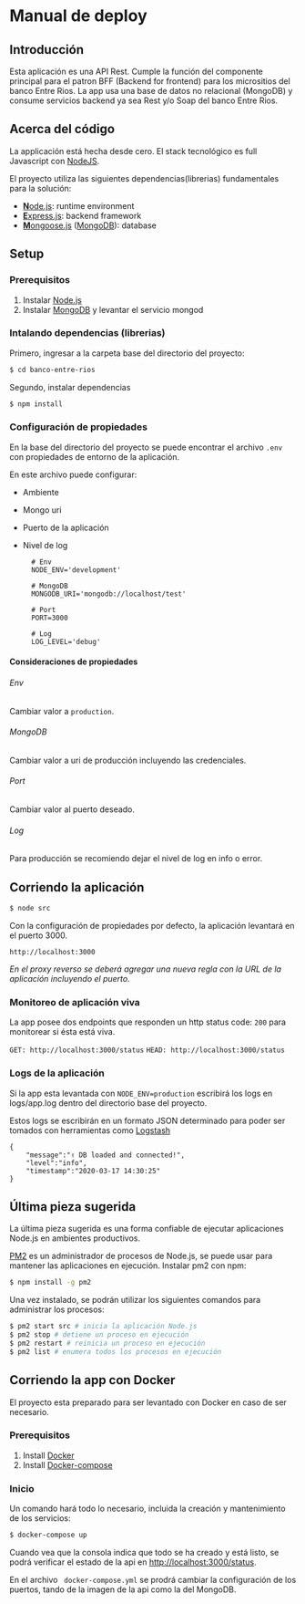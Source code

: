 # Manual de deploy

## Introducción

Esta aplicación es una API Rest. Cumple la función del componente principal para el patron BFF (Backend for frontend) para los micrositios del banco Entre Rios.
La app usa una base de datos no relacional (MongoDB) y consume servicios backend ya sea Rest y/o Soap del banco Entre Rios.

## Acerca del código

La applicación está hecha desde cero. El stack tecnológico es full Javascript con [NodeJS](https://nodejs.org).

El proyecto utiliza las siguientes dependencias(librerias) fundamentales para la solución:

* [**N**ode.js](https://nodejs.org): runtime environment
* [**E**xpress.js](http://expressjs.com): backend framework
* [**M**ongoose.js](http://www.mongoosejs.com) ([MongoDB](https://www.mongodb.com)): database


## Setup 

### Prerequisitos

1. Instalar [Node.js](https://nodejs.org)
2. Instalar [MongoDB](https://www.mongodb.com) y levantar el servicio mongod

### Intalando dependencias (librerias)

Primero, ingresar a la carpeta base del directorio del proyecto:

```sh
$ cd banco-entre-rios
```
Segundo, instalar dependencias

```sh
$ npm install
```
### Configuración de propiedades

En la base del directorio del proyecto se puede encontrar el archivo `.env` con propiedades de entorno de la aplicación.

En este archivo puede configurar: 
* Ambiente
* Mongo uri
* Puerto de la aplicación
* Nivel de log

        # Env
        NODE_ENV='development'

        # MongoDB
        MONGODB_URI='mongodb://localhost/test'

        # Port
        PORT=3000

        # Log 
        LOG_LEVEL='debug'

#### Consideraciones de propiedades

###### Env
Cambiar valor a `production`.

###### MongoDB
Cambiar valor a uri de producción incluyendo las credenciales.

###### Port
Cambiar valor al puerto deseado.

###### Log
Para producción se recomiendo dejar el nivel de log en info o error.

## Corriendo la aplicación

```sh
$ node src
```
Con la configuración de propiedades por defecto, la aplicación levantará en el puerto 3000.

`http://localhost:3000`

*En el proxy reverso se deberá agregar una nueva regla con la URL de la aplicación incluyendo el puerto.*

### Monitoreo de aplicación viva

La app posee dos endpoints que responden un http status code: `200` para monitorear si ésta está viva.

`GET: http://localhost:3000/status`
`HEAD: http://localhost:3000/status`

### Logs de la aplicación

Si la app esta levantada con `NODE_ENV=production` escribirá los logs en logs/app.log dentro del directorio base del proyecto.

Estos logs se escribirán en un formato JSON determinado para poder ser tomados con herramientas como [Logstash](https://www.elastic.co/logstash)

    {
        "message":"✌️ DB loaded and connected!",
        "level":"info",
        "timestamp":"2020-03-17 14:30:25"
    }

## Última pieza sugerida

La última pieza sugerida es una forma confiable de ejecutar aplicaciones Node.js en ambientes productivos. 

[PM2](https://pm2.keymetrics.io/) es un administrador de procesos de Node.js, se puede usar para mantener las aplicaciones en ejecución. 
Instalar pm2 con npm:

```sh
$ npm install -g pm2
```

Una vez instalado, se podrán utilizar los siguientes comandos para administrar los procesos:

```sh
$ pm2 start src # inicia la aplicación Node.js
$ pm2 stop # detiene un proceso en ejecución
$ pm2 restart # reinicia un proceso en ejecución
$ pm2 list # enumera todos los procesos en ejecución
```
    
## Corriendo la app con Docker

El proyecto esta preparado para ser levantado con Docker en caso de ser necesario.

### Prerequisitos

1. Install [Docker](https://www.docker.com/)  
2. Install [Docker-compose](https://docs.docker.com/compose/install/)  

### Inicio

Un comando hará todo lo necesario, incluida la creación y mantenimiento de los servicios:

```sh
$ docker-compose up
```

Cuando vea que la consola indica que todo se ha creado y está listo, se podrá verificar el estado de la api en [http://localhost:3000/status](http://localhost:3000/status).

En el archivo ` docker-compose.yml` se prodrá cambiar la configuración de los puertos, tando de la imagen de la api como la del MongoDB.